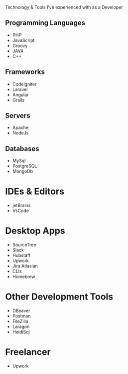 Technology &amp; Tools I've experienced with as a Developer

## Programming Languages
* PHP
* JavaScript
* Groovy
* JAVA
* C++

## Frameworks
* Codeigniter
* Laravel
* Angular
* Grails

## Servers
* Apache
* NodeJs

## Databases
* MySql
* PostgreSQL
* MongoDb

# IDEs & Editors
* jetBrains
* VsCode

# Desktop Apps
* SourceTree
* Slack
* Hubstaff
* Upwork
* Jira Atlasian
* CLIs
* Homebrew

# Other Development Tools
* DBeaver
* Postman
* FileZilla
* Laragon
* HeidiSql

# Freelancer
* Upwork

